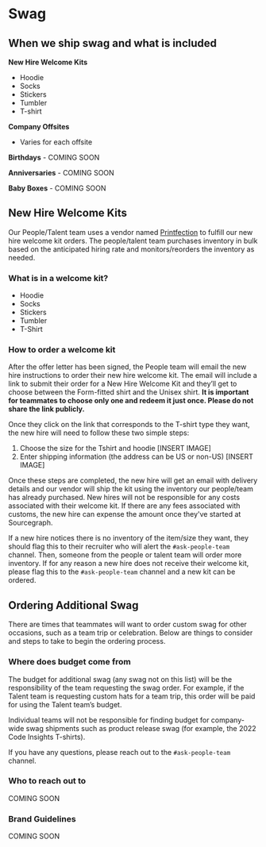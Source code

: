 # Swag

## When we ship swag and what is included

**New Hire Welcome Kits**

- Hoodie
- Socks
- Stickers
- Tumbler
- T-shirt

**Company Offsites**

- Varies for each offsite

**Birthdays** - COMING SOON

**Anniversaries** - COMING SOON

**Baby Boxes** - COMING SOON

## New Hire Welcome Kits

Our People/Talent team uses a vendor named [Printfection](https://www.printfection.com/) to fulfill our new hire welcome kit orders. The people/talent team purchases inventory in bulk based on the anticipated hiring rate and monitors/reorders the inventory as needed.

### What is in a welcome kit?

- Hoodie
- Socks
- Stickers
- Tumbler
- T-Shirt

### How to order a welcome kit

After the offer letter has been signed, the People team will email the new hire instructions to order their new hire welcome kit. The email will include a link to submit their order for a New Hire Welcome Kit and they’ll get to choose between the Form-fitted shirt and the Unisex shirt. **It is important for teammates to choose only one and redeem it just once. Please do not share the link publicly.**

Once they click on the link that corresponds to the T-shirt type they want, the new hire will need to follow these two simple steps:

1. Choose the size for the Tshirt and hoodie
   [INSERT IMAGE]
2. Enter shipping information (the address can be US or non-US)
   [INSERT IMAGE]

Once these steps are completed, the new hire will get an email with delivery details and our vendor will ship the kit using the inventory our people/team has already purchased. New hires will not be responsible for any costs associated with their welcome kit. If there are any fees associated with customs, the new hire can expense the amount once they've started at Sourcegraph.

If a new hire notices there is no inventory of the item/size they want, they should flag this to their recruiter who will alert the `#ask-people-team` channel. Then, someone from the people or talent team will order more inventory. If for any reason a new hire does not receive their welcome kit, please flag this to the `#ask-people-team` channel and a new kit can be ordered.

## Ordering Additional Swag

There are times that teammates will want to order custom swag for other occasions, such as a team trip or celebration. Below are things to consider and steps to take to begin the ordering process.

### Where does budget come from

The budget for additional swag (any swag not on this list) will be the responsibility of the team requesting the swag order. For example, if the Talent team is requesting custom hats for a team trip, this order will be paid for using the Talent team’s budget.

Individual teams will not be responsible for finding budget for company-wide swag shipments such as product release swag (for example, the 2022 Code Insights T-shirts).

If you have any questions, please reach out to the `#ask-people-team` channel.

### Who to reach out to

COMING SOON

### Brand Guidelines

COMING SOON
